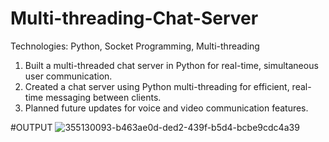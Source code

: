 # Multi-threading-Chat-Server
Technologies: Python, Socket Programming, Multi-threading
1.  Built a multi-threaded chat server in Python for real-time, simultaneous user communication.
2.  Created a chat server using Python multi-threading for efficient, real-time messaging between clients.
3.  Planned future updates for voice and video communication features.

#OUTPUT
![355130093-b463ae0d-ded2-439f-b5d4-bcbe9cdc4a39](https://github.com/user-attachments/assets/48fdf70e-5246-44fb-8a9d-1f495c4700b8)
